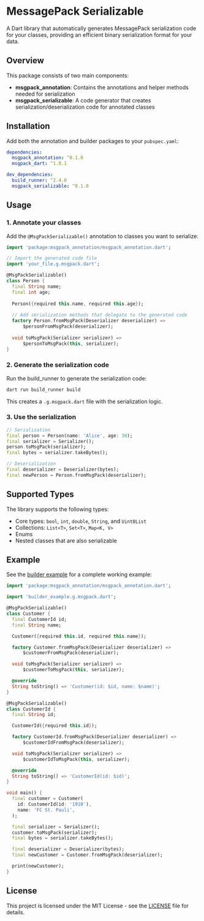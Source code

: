 # MessagePack Serializable

A Dart library that automatically generates MessagePack serialization code for your classes, providing an efficient binary serialization format for your data.

## Overview

This package consists of two main components:

- **msgpack_annotation**: Contains the annotations and helper methods needed for serialization
- **msgpack_serializable**: A code generator that creates serialization/deserialization code for annotated classes

## Installation

Add both the annotation and builder packages to your `pubspec.yaml`:

```yaml
dependencies:
  msgpack_annotation: ^0.1.0
  msgpack_dart: ^1.0.1

dev_dependencies:
  build_runner: ^2.4.0
  msgpack_serializable: ^0.1.0
```

## Usage

### 1. Annotate your classes

Add the `@MsgPackSerializable()` annotation to classes you want to serialize:

```dart
import 'package:msgpack_annotation/msgpack_annotation.dart';

// Import the generated code file
import 'your_file.g.msgpack.dart';

@MsgPackSerializable()
class Person {
  final String name;
  final int age;
  
  Person({required this.name, required this.age});
  
  // Add serialization methods that delegate to the generated code
  factory Person.fromMsgPack(Deserializer deserializer) => 
      $personFromMsgPack(deserializer);
      
  void toMsgPack(Serializer serializer) => 
      $personToMsgPack(this, serializer);
}
```

### 2. Generate the serialization code

Run the build_runner to generate the serialization code:

```bash
dart run build_runner build
```

This creates a `.g.msgpack.dart` file with the serialization logic.

### 3. Use the serialization

```dart
// Serialization
final person = Person(name: 'Alice', age: 30);
final serializer = Serializer();
person.toMsgPack(serializer);
final bytes = serializer.takeBytes();

// Deserialization
final deserializer = Deserializer(bytes);
final newPerson = Person.fromMsgPack(deserializer);
```

## Supported Types

The library supports the following types:

- Core types: `bool`, `int`, `double`, `String`, and `Uint8List`
- Collections: `List<T>`, `Set<T>`, `Map<K, V>`
- Enums
- Nested classes that are also serializable

## Example

See the [builder example](builder/example/builder_example.dart) for a complete working example:

```dart
import 'package:msgpack_annotation/msgpack_annotation.dart';

import 'builder_example.g.msgpack.dart';

@MsgPackSerializable()
class Customer {
  final CustomerId id;
  final String name;

  Customer({required this.id, required this.name});

  factory Customer.fromMsgPack(Deserializer deserializer) => 
      $customerFromMsgPack(deserializer);

  void toMsgPack(Serializer serializer) => 
      $customerToMsgPack(this, serializer);

  @override
  String toString() => 'Customer(id: $id, name: $name)';
}

@MsgPackSerializable()
class CustomerId {
  final String id;

  CustomerId({required this.id});

  factory CustomerId.fromMsgPack(Deserializer deserializer) => 
      $customerIdFromMsgPack(deserializer);

  void toMsgPack(Serializer serializer) => 
      $customerIdToMsgPack(this, serializer);

  @override
  String toString() => 'CustomerId(id: $id)';
}

void main() {
  final customer = Customer(
    id: CustomerId(id: '1910'),
    name: 'FC St. Pauli',
  );

  final serializer = Serializer();
  customer.toMsgPack(serializer);
  final bytes = serializer.takeBytes();

  final deserializer = Deserializer(bytes);
  final newCustomer = Customer.fromMsgPack(deserializer);

  print(newCustomer);
}
```

## License

This project is licensed under the MIT License - see the [LICENSE](LICENSE) file for details.
